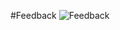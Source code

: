 #Feedback
![Feedback](https://github.com/RoboticRice/CS-M20-Projects/blob/submitted-as-this/TopicA/TopicA-Feedback.jpg)